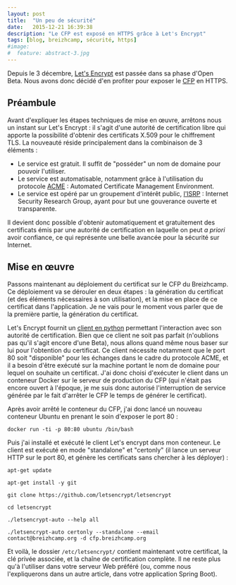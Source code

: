 ```yaml
---
layout: post
title:  "Un peu de sécurité"
date:   2015-12-21 16:39:38
description: "Le CFP est exposé en HTTPS grâce à Let's Encrypt"
tags: [blog, breizhcamp, sécurité, https]
#image:
#  feature: abstract-3.jpg
---
```


Depuis le 3 décembre, [Let's Encrypt](https://letsencrypt.org/) est passée dans sa phase d'Open Beta.
Nous avons donc décidé d'en profiter pour exposer le [CFP](https://cfp.breizhcamp.org) en HTTPS.

## Préambule

Avant d'expliquer les étapes techniques de mise en œuvre, arrêtons nous un instant sur Let's Encrypt : il s'agit d'une autorité de certification libre qui apporte la possibilité d'obtenir des certificats X.509 pour le chiffrement TLS.
La nouveauté réside principalement dans la combinaison de 3 éléments :
- Le service est gratuit. Il suffit de "posséder" un nom de domaine pour pouvoir l'utiliser.
- Le service est automatisable, notamment grâce à l'utilisation du protocole [ACME](https://en.wikipedia.org/wiki/Automated_Certificate_Management_Environment) : Automated Certificate Management Environment.
- Le service est opéré par un groupement d'intérêt public, [l'ISRP](https://letsencrypt.org/isrg/) : Internet Security Research Group, ayant pour but une gouverance ouverte et transparente.

Il devient donc possible d'obtenir automatiquement et gratuitement des certificats émis par une autorité de certification en laquelle on peut *a priori* avoir confiance, ce qui représente une belle avancée pour la sécurité sur Internet.

## Mise en œuvre

Passons maintenant au déploiement du certificat sur le CFP du Breizhcamp. Ce déploiement va se dérouler en deux étapes : la génération du certificat (et des éléments nécessaires à son utilisation), et la mise en place de ce certificat dans l'application.
Je ne vais pour le moment vous parler que de la première partie, la génération du certificat. 

Let's Encrypt fournit un [client en python](https://github.com/letsencrypt/letsencrypt) permettant l'interaction avec son autorité de certification. Bien que ce client ne soit pas parfait (n'oublions pas qu'il s'agit encore d'une Beta), nous allons quand même nous baser sur lui pour l'obtention du certificat.
Ce client nécessite notamment que le port 80 soit "disponible" pour les échanges dans le cadre du protocole ACME, et il a besoin d'être exécuté sur la machine portant le nom de domaine pour lequel on souhaite un certificat. 
J'ai donc choisi d'exécuter le client dans un conteneur Docker sur le serveur de production du CFP (qui n'était pas encore ouvert à l'époque, je me suis donc autorisé l'interruption de service générée par le fait d'arrêter le CFP le temps de générer le certificat).

Après avoir arrêté le conteneur du CFP, j'ai donc lancé un nouveau conteneur Ubuntu en prenant le soin d'exposer le port 80 : 

```
docker run -ti -p 80:80 ubuntu /bin/bash
```

Puis j'ai installé et exécuté le client Let's encrypt dans mon conteneur. Le client est exécuté en mode "standalone" et "certonly" (il lance un serveur HTTP sur le port 80, et génère les certificats sans chercher à les déployer) :

```
apt-get update
```

```
apt-get install -y git
```

```
git clone https://github.com/letsencrypt/letsencrypt
```

```
cd letsencrypt
```

```
./letsencrypt-auto --help all
```

```
./letsencrypt-auto certonly --standalone --email contact@breizhcamp.org -d cfp.breizhcamp.org
```

Et voilà, le dossier `/etc/letsencrypt/` contient maintenant votre certificat, la clé privée associée, et la chaîne de certification complète. Il ne reste plus qu'à l'utiliser dans votre serveur Web préféré (ou, comme nous l'expliquerons dans un autre article, dans votre application Spring Boot).

